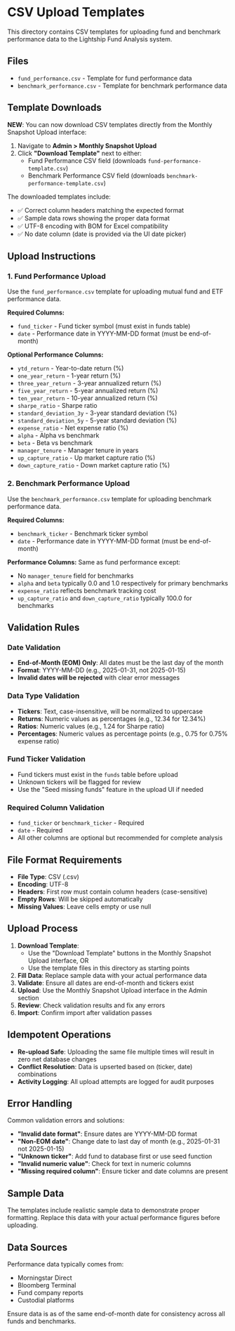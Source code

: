 # CSV Upload Templates

This directory contains CSV templates for uploading fund and benchmark performance data to the Lightship Fund Analysis system.

## Files

- `fund_performance.csv` - Template for fund performance data
- `benchmark_performance.csv` - Template for benchmark performance data

## Template Downloads

**NEW**: You can now download CSV templates directly from the Monthly Snapshot Upload interface:

1. Navigate to **Admin > Monthly Snapshot Upload**
2. Click **"Download Template"** next to either:
   - Fund Performance CSV field (downloads `fund-performance-template.csv`)
   - Benchmark Performance CSV field (downloads `benchmark-performance-template.csv`)

The downloaded templates include:
- ✅ Correct column headers matching the expected format
- ✅ Sample data rows showing the proper data format
- ✅ UTF-8 encoding with BOM for Excel compatibility
- ✅ No date column (date is provided via the UI date picker)

## Upload Instructions

### 1. Fund Performance Upload

Use the `fund_performance.csv` template for uploading mutual fund and ETF performance data.

**Required Columns:**
- `fund_ticker` - Fund ticker symbol (must exist in funds table)
- `date` - Performance date in YYYY-MM-DD format (must be end-of-month)

**Optional Performance Columns:**
- `ytd_return` - Year-to-date return (%)
- `one_year_return` - 1-year return (%)
- `three_year_return` - 3-year annualized return (%)
- `five_year_return` - 5-year annualized return (%)
- `ten_year_return` - 10-year annualized return (%)
- `sharpe_ratio` - Sharpe ratio
- `standard_deviation_3y` - 3-year standard deviation (%)
- `standard_deviation_5y` - 5-year standard deviation (%)
- `expense_ratio` - Net expense ratio (%)
- `alpha` - Alpha vs benchmark
- `beta` - Beta vs benchmark
- `manager_tenure` - Manager tenure in years
- `up_capture_ratio` - Up market capture ratio (%)
- `down_capture_ratio` - Down market capture ratio (%)

### 2. Benchmark Performance Upload

Use the `benchmark_performance.csv` template for uploading benchmark performance data.

**Required Columns:**
- `benchmark_ticker` - Benchmark ticker symbol
- `date` - Performance date in YYYY-MM-DD format (must be end-of-month)

**Performance Columns:** Same as fund performance except:
- No `manager_tenure` field for benchmarks
- `alpha` and `beta` typically 0.0 and 1.0 respectively for primary benchmarks
- `expense_ratio` reflects benchmark tracking cost
- `up_capture_ratio` and `down_capture_ratio` typically 100.0 for benchmarks

## Validation Rules

### Date Validation
- **End-of-Month (EOM) Only**: All dates must be the last day of the month
- **Format**: YYYY-MM-DD (e.g., 2025-01-31, not 2025-01-15)
- **Invalid dates will be rejected** with clear error messages

### Data Type Validation
- **Tickers**: Text, case-insensitive, will be normalized to uppercase
- **Returns**: Numeric values as percentages (e.g., 12.34 for 12.34%)
- **Ratios**: Numeric values (e.g., 1.24 for Sharpe ratio)
- **Percentages**: Numeric values as percentage points (e.g., 0.75 for 0.75% expense ratio)

### Fund Ticker Validation
- Fund tickers must exist in the `funds` table before upload
- Unknown tickers will be flagged for review
- Use the "Seed missing funds" feature in the upload UI if needed

### Required Column Validation
- `fund_ticker` or `benchmark_ticker` - Required
- `date` - Required
- All other columns are optional but recommended for complete analysis

## File Format Requirements

- **File Type**: CSV (.csv)
- **Encoding**: UTF-8
- **Headers**: First row must contain column headers (case-sensitive)
- **Empty Rows**: Will be skipped automatically
- **Missing Values**: Leave cells empty or use null

## Upload Process

1. **Download Template**: 
   - Use the "Download Template" buttons in the Monthly Snapshot Upload interface, OR
   - Use the template files in this directory as starting points
2. **Fill Data**: Replace sample data with your actual performance data
3. **Validate**: Ensure all dates are end-of-month and tickers exist
4. **Upload**: Use the Monthly Snapshot Upload interface in the Admin section
5. **Review**: Check validation results and fix any errors
6. **Import**: Confirm import after validation passes

## Idempotent Operations

- **Re-upload Safe**: Uploading the same file multiple times will result in zero net database changes
- **Conflict Resolution**: Data is upserted based on (ticker, date) combinations
- **Activity Logging**: All upload attempts are logged for audit purposes

## Error Handling

Common validation errors and solutions:

- **"Invalid date format"**: Ensure dates are YYYY-MM-DD format
- **"Non-EOM date"**: Change date to last day of month (e.g., 2025-01-31 not 2025-01-15)
- **"Unknown ticker"**: Add fund to database first or use seed function
- **"Invalid numeric value"**: Check for text in numeric columns
- **"Missing required column"**: Ensure ticker and date columns are present

## Sample Data

The templates include realistic sample data to demonstrate proper formatting. Replace this data with your actual performance figures before uploading.

## Data Sources

Performance data typically comes from:
- Morningstar Direct
- Bloomberg Terminal
- Fund company reports
- Custodial platforms

Ensure data is as of the same end-of-month date for consistency across all funds and benchmarks.